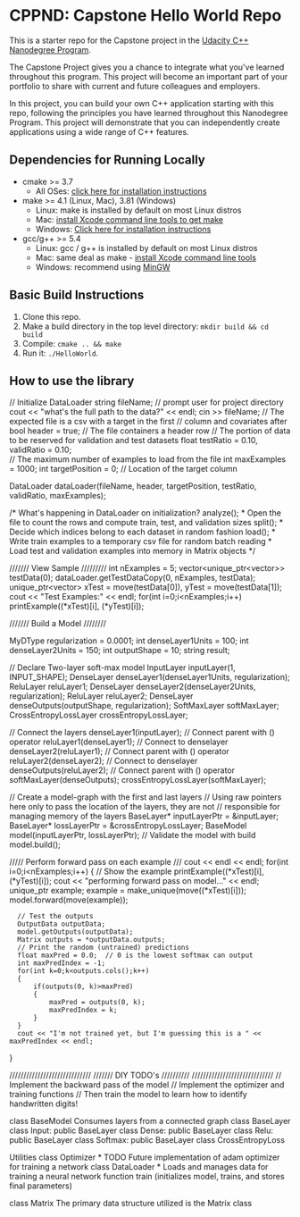 # CPPND: Capstone Hello World Repo

This is a starter repo for the Capstone project in the [Udacity C++ Nanodegree Program](https://www.udacity.com/course/c-plus-plus-nanodegree--nd213).

The Capstone Project gives you a chance to integrate what you've learned throughout this program. This project will become an important part of your portfolio to share with current and future colleagues and employers.

In this project, you can build your own C++ application starting with this repo, following the principles you have learned throughout this Nanodegree Program. This project will demonstrate that you can independently create applications using a wide range of C++ features.

## Dependencies for Running Locally
* cmake >= 3.7
  * All OSes: [click here for installation instructions](https://cmake.org/install/)
* make >= 4.1 (Linux, Mac), 3.81 (Windows)
  * Linux: make is installed by default on most Linux distros
  * Mac: [install Xcode command line tools to get make](https://developer.apple.com/xcode/features/)
  * Windows: [Click here for installation instructions](http://gnuwin32.sourceforge.net/packages/make.htm)
* gcc/g++ >= 5.4
  * Linux: gcc / g++ is installed by default on most Linux distros
  * Mac: same deal as make - [install Xcode command line tools](https://developer.apple.com/xcode/features/)
  * Windows: recommend using [MinGW](http://www.mingw.org/)

## Basic Build Instructions

1. Clone this repo.
2. Make a build directory in the top level directory: `mkdir build && cd build`
3. Compile: `cmake .. && make`
4. Run it: `./HelloWorld`.

## How to use the library

  // Initialize DataLoader
  string fileName;
  // prompt user for project directory
  cout << "what's the full path to the data?" << endl;
  cin >> fileName;
  // The expected file is a csv with a target in the first 
  //  column and covariates after
  bool header = true;  // The file containers a header row
  // The portion of data to be reserved for validation and test datasets
  float testRatio = 0.10, validRatio = 0.10;  
  // The maximum number of examples to load from the file
  int maxExamples = 1000;
  int targetPosition = 0; // Location of the target column

  DataLoader dataLoader(fileName, header, targetPosition, testRatio, validRatio, maxExamples);

  /*
  What's happening in DataLoader on initialization?
  analyze(); 
      * Open the file to count the rows and compute train, test, and validation sizes 
  split();
      * Decide which indices belong to each dataset in random fashion 
  load();
      * Write train examples to a temporary csv file for random batch reading
      * Load test and validation examples into memory in Matrix objects
  */

  /////// View Sample /////////
  int nExamples = 5;
  vector<unique_ptr<vector<Matrix>>> testData(0);
  dataLoader.getTestDataCopy(0, nExamples, testData);
  unique_ptr<vector<Matrix>> xTest = move(testData[0]), yTest = move(testData[1]);
  cout << "Test Examples:" << endl;
  for(int i=0;i<nExamples;i++) printExample((*xTest)[i], (*yTest)[i]);


  /////// Build a Model ////////

  MyDType regularization = 0.0001;
  int denseLayer1Units = 100;
  int denseLayer2Units = 150;
  int outputShape = 10;
  string result;


  // Declare Two-layer soft-max model
  InputLayer inputLayer(1, INPUT_SHAPE);
  DenseLayer denseLayer1(denseLayer1Units, regularization);
  ReluLayer reluLayer1;
  DenseLayer denseLayer2(denseLayer2Units, regularization);
  ReluLayer reluLayer2;
  DenseLayer denseOutputs(outputShape, regularization);
  SoftMaxLayer softMaxLayer;
  CrossEntropyLossLayer crossEntropyLossLayer;

  // Connect the layers
  denseLayer1(inputLayer);  // Connect parent with () operator
  reluLayer1(denseLayer1);  // Connect to denselayer
  denseLayer2(reluLayer1);  // Connect parent with () operator
  reluLayer2(denseLayer2);  // Connect to denselayer
  denseOutputs(reluLayer2);  // Connect parent with () operator
  softMaxLayer(denseOutputs);
  crossEntropyLossLayer(softMaxLayer);

  // Create a model-graph with the first and last layers
  // Using raw pointers here only to pass the location of the layers, they are not
  // responsible for managing memory of the layers
  BaseLayer* inputLayerPtr = &inputLayer;
  BaseLayer* lossLayerPtr = &crossEntropyLossLayer;
  BaseModel model(inputLayerPtr, lossLayerPtr);
  // Validate the model with build
  model.build();

  ///// Perform forward pass on each example ///
  cout << endl << endl;
  for(int i=0;i<nExamples;i++)
      {
      // Show the example
      printExample((*xTest)[i], (*yTest)[i]);
      cout << "performing forward pass on model..." << endl;
      unique_ptr<Matrix> example;
      example = make_unique<Matrix>(move((*xTest)[i]));
      model.forward(move(example));

      // Test the outputs
      OutputData outputData;
      model.getOutputs(outputData);
      Matrix outputs = *outputData.outputs;
      // Print the random (untrained) predictions
      float maxPred = 0.0;  // 0 is the lowest softmax can output
      int maxPredIndex = -1;
      for(int k=0;k<outputs.cols();k++)
      {
          if(outputs(0, k)>maxPred)
          {
              maxPred = outputs(0, k);
              maxPredIndex = k;
          }
      }
      cout << "I'm not trained yet, but I'm guessing this is a " << maxPredIndex << endl;
  }


  /////////////////////////////
  /////// DIY TODO's //////////
  /////////////////////////////
  // Implement the backward pass of the model
  // Implement the optimizer and training functions
  // Then train the model to learn how to identify handwritten digits!



class BaseModel
  Consumes layers from a connected graph
class BaseLayer
class Input: public BaseLayer
class Dense: public BaseLayer
class Relu: public BaseLayer
class Softmax: public BaseLayer
class CrossEntropyLoss

Utilities
  class Optimizer
    * TODO Future implementation of adam optimizer for training a network
  class DataLoader
    * Loads and manages data for training a neural network
  function train (initializes model, trains, and stores final parameters)

class Matrix
  The primary data structure utilized is the Matrix class
